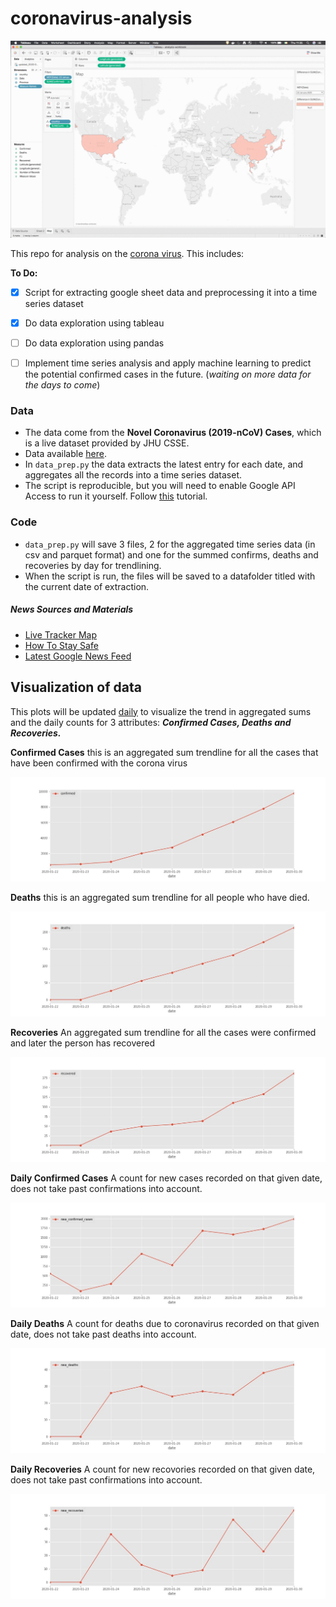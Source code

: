 # coronavirus-analysis

![alt text](https://github.com/AaronWard/coronavirus-analysis/blob/master/tableau/spread.gif "Spread of coronavirus 22nd to 29th")



This repo for analysis on the [corona virus](https://www.who.int/health-topics/coronavirus). This includes: <br>

**To Do:**
- [X] Script for extracting google sheet data and preprocessing it into a time series dataset
- [X] Do data exploration using tableau
- [ ] Do data exploration using pandas
- [ ] Implement time series analysis and apply machine learning to predict the potential confirmed cases in the future. (<i>waiting on more data for the days to come</i>)


### Data
- The data come from the **Novel Coronavirus (2019-nCoV) Cases**,  which is a live dataset provided by JHU CSSE. 
- Data available [here](https://docs.google.com/spreadsheets/d/1yZv9w9zRKwrGTaR-YzmAqMefw4wMlaXocejdxZaTs6w).
- In `data_prep.py` the data extracts the latest entry for each date, and aggregates all the records into a time series dataset.
- The script is reproducible, but you will need to enable Google API Access to run it yourself. Follow [this](https://developers.google.com/sheets/api/quickstart/python) tutorial.

### Code
- `data_prep.py` will save 3 files, 2 for the aggregated time series data (in csv and parquet format) and one for the summed confirms, deaths and recoveries by day for trendlining. 
- When the script is run, the files will be saved to a datafolder titled with the current date of extraction.



##### News Sources and Materials
- [Live Tracker Map](https://gisanddata.maps.arcgis.com/apps/opsdashboard/index.html#/bda7594740fd40299423467b48e9ecf6)
- [How To Stay Safe](https://www.who.int/emergencies/diseases/novel-coronavirus-2019/advice-for-public)
- [Latest Google News Feed](https://www.google.com/search?q=coronavirus&tbm=nws&sxsrf=ACYBGNTsjxRI2IRU0X88bcksb5doQCKzDA:1580388795464&source=lnt&tbs=qdr:d&sa=X&ved=0ahUKEwjiwYqGr6vnAhWYUt4KHQZQB-QQpwUIIA&biw=2133&bih=1052&dpr=0.9)



## Visualization of data
This plots will be updated <u>daily</u> to visualize the trend in aggregated sums and the daily counts for 3 attributes: **<i>Confirmed Cases, Deaths and Recoveries.</i>**

**Confirmed Cases**
this is an aggregated sum trendline for all the cases that have been confirmed with the corona virus

![alt text](./data/images/confirmed_trendline.jpg "Current trend of confirmed cases")


**Deaths**
this is an aggregated sum trendline for all people who have died.

![alt text](./data/images/deaths_trendline.jpg "Current trend of confirmed cases")


**Recoveries**
An aggregated sum trendline for all the cases were confirmed and later the person has recovered

![alt text](./data/images/recovered_trendline.jpg "Current trend of confirmed cases")

**Daily Confirmed Cases**
A count for new cases recorded on that given date, does not take past confirmations into account. 

![alt text](./data/images/new_confirmed_cases_trendline.jpg "Current trend of confirmed cases")

**Daily Deaths**
A count for deaths due to coronavirus recorded on that given date, does not take past deaths into account. 

![alt text](./data/images/new_deaths_trendline.jpg "Current trend of confirmed cases")

**Daily Recoveries**
A count for new recovories recorded on that given date, does not take past confirmations into account. 

![alt text](./data/images/new_recoveries_trendline.jpg "Current trend of confirmed cases")